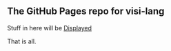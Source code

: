 ## The GitHub Pages repo for visi-lang

Stuff in here will be [Displayed](http://visi-lang.github.com)

That is all.
